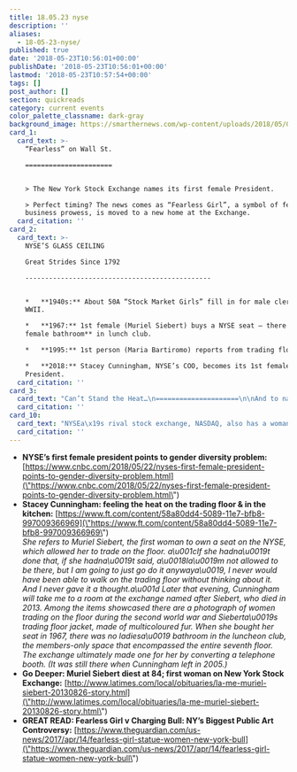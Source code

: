 ```yaml
---
title: 18.05.23 nyse
description: ''
aliases:
  - 18-05-23-nyse/
published: true
date: '2018-05-23T10:56:01+00:00'
publishDate: '2018-05-23T10:56:01+00:00'
lastmod: '2018-05-23T10:57:54+00:00'
tags: []
post_author: []
section: quickreads
category: current events
color_palette_classname: dark-gray
background_image: https://smarthernews.com/wp-content/uploads/2018/05/041917chargingbull.jpg
card_1:
  card_text: >-
    “Fearless” on Wall St.

    ======================


    > The New York Stock Exchange names its first female President.  

    > Perfect timing? The news comes as “Fearless Girl”, a symbol of female
    business prowess, is moved to a new home at the Exchange.
  card_citation: ''
card_2:
  card_text: >-
    NYSE’S GLASS CEILING  

    Great Strides Since 1792

    -----------------------------------------------


    *   **1940s:** About 50A “Stock Market Girls” fill in for male clerks in
    WWII.

    *   **1967:** 1st female (Muriel Siebert) buys a NYSE seat – there was **no
    female bathroom** in lunch club.

    *   **1995:** 1st person (Maria Bartiromo) reports from trading floor.

    *   **2018:** Stacey Cunningham, NYSE’s COO, becomes its 1st female
    President.
  card_citation: ''
card_3:
  card_text: "Can’t Stand the Heat…\n=====================\n\nAnd to naysayers who might say a woman’s place is in the kitchen – she’s got that covered, too.\n\nCunningham started her NYSE career as an intern in 1994, but she took a break from the stock exchange to go to culinary school, & has been known to whip up grilled peach and burrata snacks in the NYSEa\x19s on-site kitchen."
  card_citation: ''
card_10:
  card_text: "NYSEa\x19s rival stock exchange, NASDAQ, also has a woman CEO, Adena Friedman. However, the latest Fortune 500 rankings out on Monday show that there were 24 women CEOs at the nation's largest corporations, a drop from 32 in the 2016 listings. Read more here.\n\n[view sources](https://smarthernews.com/18-05-23-nyse/)"
  card_citation: ''
---
```

*   **NYSE’s first female president points to gender diversity problem:** [https://www.cnbc.com/2018/05/22/nyses-first-female-president-points-to-gender-diversity-problem.html](\"https://www.cnbc.com/2018/05/22/nyses-first-female-president-points-to-gender-diversity-problem.html\")
*   **Stacey Cunningham: feeling the heat on the trading floor & in the kitchen:** [https://www.ft.com/content/58a80dd4-5089-11e7-bfb8-997009366969](\"https://www.ft.com/content/58a80dd4-5089-11e7-bfb8-997009366969\")  
    _She refers to Muriel Siebert, the first woman to own a seat on the NYSE, which allowed her to trade on the floor. a\\u001cIf she hadna\\u0019t done that, if she hadna\\u0019t said, a\\u0018Ia\\u0019m not allowed to be there, but I am going to just go do it anywaya\\u0019, I never would have been able to walk on the trading floor without thinking about it. And I never gave it a thought.a\\u001d Later that evening, Cunningham will take me to a room at the exchange named after Siebert, who died in 2013. Among the items showcased there are a photograph of women trading on the floor during the second world war and Sieberta\\u0019s trading floor jacket, made of multicoloured fur. When she bought her seat in 1967, there was no ladiesa\\u0019 bathroom in the luncheon club, the members-only space that encompassed the entire seventh floor. The exchange ultimately made one for her by converting a telephone booth. (It was still there when Cunningham left in 2005.)_
*   **Go Deeper: Muriel Siebert diest at 84; first woman on New York Stock Exchange:** [http://www.latimes.com/local/obituaries/la-me-muriel-siebert-20130826-story.html](\"http://www.latimes.com/local/obituaries/la-me-muriel-siebert-20130826-story.html\")
*   **GREAT READ: Fearless Girl v Charging Bull: NY’s Biggest Public Art Controversy:** [https://www.theguardian.com/us-news/2017/apr/14/fearless-girl-statue-women-new-york-bull](\"https://www.theguardian.com/us-news/2017/apr/14/fearless-girl-statue-women-new-york-bull\")
